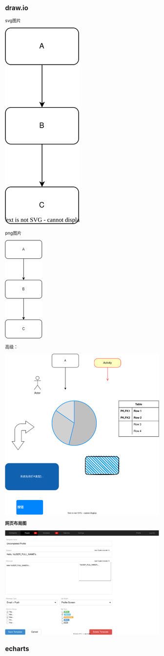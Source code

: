 ## draw.io

svg图片

![](img/作图工具.assets/svg例子.svg)





png图片

![](img/作图工具.assets/png例子.png)



高级：

![](img/作图工具.assets/高级.svg)





**网页布局图**

![](img/作图工具.assets/网页布局图.svg)





## echarts

```echarts
```

